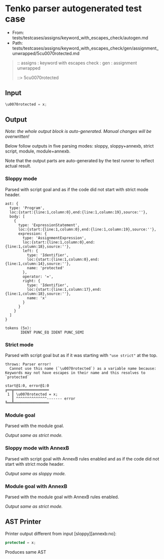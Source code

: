 # Tenko parser autogenerated test case

- From: tests/testcases/assigns/keyword_with_escapes_check/autogen.md
- Path: tests/testcases/assigns/keyword_with_escapes_check/gen/assignment_unwrapped/5cu0070rotected.md

> :: assigns : keyword with escapes check : gen : assignment unwrapped
>
> ::> 5cu0070rotected

## Input


`````js
\u0070rotected = x;
`````

## Output

_Note: the whole output block is auto-generated. Manual changes will be overwritten!_

Below follow outputs in five parsing modes: sloppy, sloppy+annexb, strict script, module, module+annexb.

Note that the output parts are auto-generated by the test runner to reflect actual result.

### Sloppy mode

Parsed with script goal and as if the code did not start with strict mode header.

`````
ast: {
  type: 'Program',
  loc:{start:{line:1,column:0},end:{line:1,column:19},source:''},
  body: [
    {
      type: 'ExpressionStatement',
      loc:{start:{line:1,column:0},end:{line:1,column:19},source:''},
      expression: {
        type: 'AssignmentExpression',
        loc:{start:{line:1,column:0},end:{line:1,column:18},source:''},
        left: {
          type: 'Identifier',
          loc:{start:{line:1,column:0},end:{line:1,column:14},source:''},
          name: 'protected'
        },
        operator: '=',
        right: {
          type: 'Identifier',
          loc:{start:{line:1,column:17},end:{line:1,column:18},source:''},
          name: 'x'
        }
      }
    }
  ]
}

tokens (5x):
       IDENT PUNC_EQ IDENT PUNC_SEMI
`````

### Strict mode

Parsed with script goal but as if it was starting with `"use strict"` at the top.

`````
throws: Parser error!
  Cannot use this name (`\u0070rotected`) as a variable name because: Keywords may not have escapes in their name and this resolves to `protected`

start@1:0, error@1:0
╔══╦════════════════
 1 ║ \u0070rotected = x;
   ║ ^^^^^^^^^^^^^^------- error
╚══╩════════════════

`````

### Module goal

Parsed with the module goal.

_Output same as strict mode._

### Sloppy mode with AnnexB

Parsed with script goal with AnnexB rules enabled and as if the code did not start with strict mode header.

_Output same as sloppy mode._

### Module goal with AnnexB

Parsed with the module goal with AnnexB rules enabled.

_Output same as strict mode._

## AST Printer

Printer output different from input [sloppy][annexb:no]:

````js
protected = x;
````

Produces same AST
